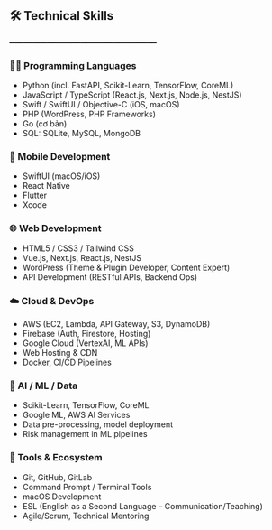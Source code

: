 
## 🛠️ Technical Skills
━━━━━━━━━━━━━━━━━━━━━━━━━━━━━━━
### 👨‍💻 Programming Languages
- Python (incl. FastAPI, Scikit-Learn, TensorFlow, CoreML)
- JavaScript / TypeScript (React.js, Next.js, Node.js, NestJS)
- Swift / SwiftUI / Objective-C (iOS, macOS)
- PHP (WordPress, PHP Frameworks)
- Go (cơ bản)
- SQL: SQLite, MySQL, MongoDB

### 📱 Mobile Development
- SwiftUI (macOS/iOS)
- React Native
- Flutter
- Xcode

### 🌐 Web Development
- HTML5 / CSS3 / Tailwind CSS
- Vue.js, Next.js, React.js, NestJS
- WordPress (Theme & Plugin Developer, Content Expert)
- API Development (RESTful APIs, Backend Ops)

### ☁️ Cloud & DevOps
- AWS (EC2, Lambda, API Gateway, S3, DynamoDB)
- Firebase (Auth, Firestore, Hosting)
- Google Cloud (VertexAI, ML APIs)
- Web Hosting & CDN
- Docker, CI/CD Pipelines

### 🤖 AI / ML / Data
- Scikit-Learn, TensorFlow, CoreML
- Google ML, AWS AI Services
- Data pre-processing, model deployment
- Risk management in ML pipelines

### 💼 Tools & Ecosystem
- Git, GitHub, GitLab
- Command Prompt / Terminal Tools
- macOS Development
- ESL (English as a Second Language – Communication/Teaching)
- Agile/Scrum, Technical Mentoring